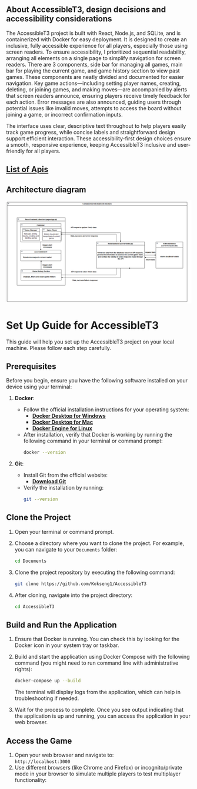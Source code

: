 ## About AccessibleT3, design decisions and accessibility considerations

The AccessibleT3 project is built with React, Node.js, and SQLite, and is containerized with Docker for easy deployment. It is designed to create an inclusive, fully accessible experience for all players, especially those using screen readers. To ensure accessibility, I prioritized sequential readability, arranging all elements on a single page to simplify navigation for screen readers. There are 3 components, side bar for managing all games, main bar for playing the current game, and game history section to view past games. These components are neatly divided and documented for easier navigation. Key game actions—including setting player names, creating, deleting, or joining games, and making moves—are accompanied by alerts that screen readers announce, ensuring players receive timely feedback for each action. Error messages are also announced, guiding users through potential issues like invalid moves, attempts to access the board without joining a game, or incorrect confirmation inputs.

The interface uses clear, descriptive text throughout to help players easily track game progress, while concise labels and straightforward design support efficient interaction. These accessibility-first design choices ensure a smooth, responsive experience, keeping AccessibleT3 inclusive and user-friendly for all players.

## [List of Apis](https://www.postman.com/cryosat-saganist-18028673/fc263974-3b6b-455a-b86c-1c780628d8a2/request/jcsqgny/clearing-all-ended-game-history)

## Architecture diagram

![Architecture Diagram](./images/ArchitectureDiagram.png)

# Set Up Guide for AccessibleT3

This guide will help you set up the AccessibleT3 project on your local machine. Please follow each step carefully.

## Prerequisites

Before you begin, ensure you have the following software installed on your device using your terminal:

1. **Docker**:

   - Follow the official installation instructions for your operating system:
     - **[Docker Desktop for Windows](https://docs.docker.com/desktop/install/windows-install/)**
     - **[Docker Desktop for Mac](https://docs.docker.com/desktop/install/mac-install/)**
     - **[Docker Engine for Linux](https://docs.docker.com/engine/install/)**
   - After installation, verify that Docker is working by running the following command in your terminal or command prompt:
     ```bash
     docker --version
     ```

2. **Git**:
   - Install Git from the official website:
     - **[Download Git](https://git-scm.com/downloads)**
   - Verify the installation by running:
     ```bash
     git --version
     ```

## Clone the Project

1. Open your terminal or command prompt.

2. Choose a directory where you want to clone the project. For example, you can navigate to your `Documents` folder:

   ```bash
   cd Documents
   ```

3. Clone the project repository by executing the following command:

   ```bash
   git clone https://github.com/Kokseng1/AccessibleT3
   ```

4. After cloning, navigate into the project directory:
   ```bash
   cd AccessibleT3
   ```

## Build and Run the Application

1. Ensure that Docker is running. You can check this by looking for the Docker icon in your system tray or taskbar.

2. Build and start the application using Docker Compose with the following command (you might need to run command line with administrative rights):

   ```bash
   docker-compose up --build
   ```

   The terminal will display logs from the application, which can help in troubleshooting if needed.

3. Wait for the process to complete. Once you see output indicating that the application is up and running, you can access the application in your web browser.

## Access the Game

1. Open your web browser and navigate to:
   </br> `http://localhost:3000`
2. Use different browsers (like Chrome and Firefox) or incognito/private mode in your browser to simulate multiple players to test multiplayer functionality:
